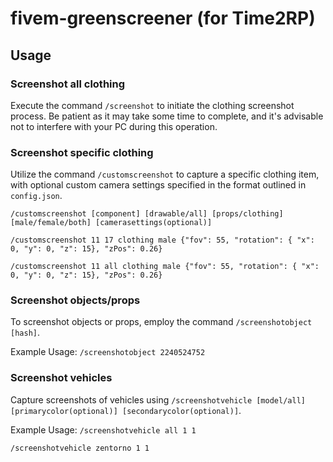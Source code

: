 # fivem-greenscreener (for Time2RP)

## Usage
### Screenshot all clothing
Execute the command `/screenshot` to initiate the clothing screenshot process.
Be patient as it may take some time to complete, and it's advisable not to interfere with your PC during this operation.


### Screenshot specific clothing
Utilize the command `/customscreenshot` to capture a specific clothing item, with optional custom camera settings specified in the format outlined in `config.json`.

`/customscreenshot [component] [drawable/all] [props/clothing] [male/female/both] [camerasettings(optional)]`

`/customscreenshot 11 17 clothing male {"fov": 55, "rotation": { "x": 0, "y": 0, "z": 15}, "zPos": 0.26}`

`/customscreenshot 11 all clothing male {"fov": 55, "rotation": { "x": 0, "y": 0, "z": 15}, "zPos": 0.26}`


### Screenshot objects/props
To screenshot objects or props, employ the command `/screenshotobject [hash]`.

Example Usage:
`/screenshotobject 2240524752`

### Screenshot vehicles
Capture screenshots of vehicles using `/screenshotvehicle [model/all] [primarycolor(optional)] [secondarycolor(optional)]`.

Example Usage:
`/screenshotvehicle all 1 1`

`/screenshotvehicle zentorno 1 1`
